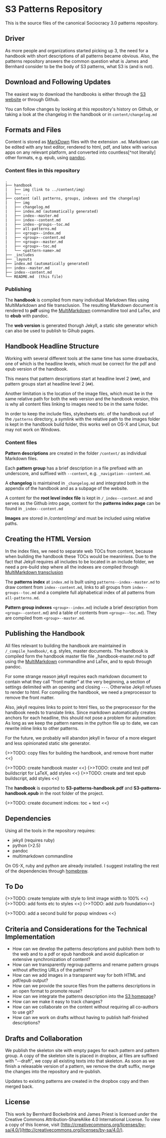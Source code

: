 # S3 Patterns Repository

This is the source files of the canonical Sociocracy 3.0 patterns repository.


## Driver

As more people and organizations started picking up 3, the need for a handbook with short descriptions of all patterns became obvious. Also, the patterns repository answers the common question what is James and Bernhard consider to be the body of S3 patterns, what S3 is (and is not).


## Download and Following Updates

The easiest way to download the handbooks is either through the [S3 website](http://sociocracy30.org) or through Github. 

You can follow changes by looking at this repository's history on Github, or taking a look at the changelog in the handbook or in `content/changelog.md`


## Formats and Files

Content is stored as [MarkDown](http://daringfireball.net/projects/markdown) files with the extension `.md`. Markdown can be edited with any text editor, rendered to html, pdf, and latex with various apps on any relevant platform, and converted into countless[^not literally] other formats, e.g. epub, using [pandoc](https://github.com/jgm/pandoc).

### Content files in this repository

    .
    ├── handbook
    |   ├── img (link to ../content/img)
    |   └── ...
    ├── content (all patterns, groups, indexes and the changelog)
    |   ├── img
    |   ├── changelog.md
    |   ├── index.md (automatically generated)
    |   ├── index--master.md
    |   ├── index--content.md
    |   ├── index--groups--toc.md
    |   ├── all-patterns.md
    |   ├── <group>--index.md
    |   ├── <group>--content.md
    |   ├── <group>--master.md
    |   ├── <group>--toc.md
    |   └── <pattern-name>.md
    ├── _includes
    ├── _layouts
    ├── index.md (automatically generated)
    ├── index--master.md
    ├── index--content.md
    └── README.md  (this file)


### Publishing

The **handbook** is compiled from many individual Markdown files using MultiMarkdown and file transclusion. The resulting Markdown document is rendered to **pdf** using the [MultiMarkdown](http://fletcherpenney.net/multimarkdown/) commandline tool and LaTex, and to **ebub** with pandoc. 

The **web version** is generated thorugh Jekyll, a static site generator which can also be used to publish to Gihub pages.


## Handbook Headline Structure

Working with several different tools at the same time has some drawbacks, one of which is the headline levels, which must be correct for the pdf and epub version of the handbook.

This means that pattern descriptions start at headline level 2 (`###`), and pattern groups start at headline level 2 (`##`). 

Another limitation is the location of the image files, which must be in the same relative path for both the web version and the handbook version, this is why all content files linking to images need to be in the same folder.

In order to keep the include files, stylesheets etc. of the handbook out of the `/patterns` directory, a symlink with the relative path to the images folder is kept in the handbook build folder, this works well on OS-X and Linux, but may not work on Windows.


### Content files

**Pattern descriptions** are created in the folder `/content/` as individual Markdown files. 

Each **pattern group** has a brief description in a file prefixed with an underscore, and suffixed with `--content`, e.g. `_navigation--content.md`. 

A **changelog** is maintained in `_changelog.md` and integrated both in the appendix of the handbook and as a subpage of the website.

A content for the **root level index file** is kept in `/_index--content.md` and serves as the Github intro page, content for the **patterns index page** can be found in `_index--content.md`

**Images** are stored in */content/img/* and must be included using relative paths.


## Creating the HTML Version

In the index files, we need to separate web TOCs from content, because when building the handbook these TOCs would be meaninless. Due to the fact that Jekyll requires all includes to be located in an include folder, we need a pre-build step where all the indexes are compiled through [MultiMarkdown transclusion](http://fletcher.github.io/MultiMarkdown-5/transclusion.html)

The **patterns index** at `index.md` is built using `patterns--index--master.md` to draw content from `index--content.md`, links to all groups from `index--groups--toc.md` and a complete full alphabetical index of all patterns from `all-patterns.md`.

**Pattern group indexes** `<group>--index.md`) include a brief description from `<group>--content.md`) and a table of contents from `<group>--toc.md`). They are compiled from `<group>--master.md`.


## Publishing the Handbook

All files relevant to building the handbook are maintained in `/_compile_handbook/`, e.g. styles, master documents. The handbook is compiled form the handbook master file file _handbook-master.md to pdf using the [MultiMarkdown](http://fletcherpenney.net/multimarkdown/) commandline and LaTex, and to epub through pandoc. 

For some strange reason jekyll requires each markdown document to contain what they call "front matter" at the very beginning, a section of settings delimited with an opening and closing `---`. Otherwise Jekyll refuses to render to html. For compiling the handbook, we need a preprocessor to remove the front matter. 

Also, jekyll requires links to point to html files, so the preprocessor for the handbook needs to translate links. Since markdown automatically creates anchors for each headline, this should not pose a problem for automation: As long as we keep the pattern names in the python file up to date, we can rewrite inline links to other patterns.

For the future, we probably will abandon jekyll in favour of a more elegant and less opinionated static site generator.

{>>TODO: copy files for building the handbook, and remove front matter <<}

{>>TODO: create handbook master <<}
{>>TODO: create and test pdf buildscript for LaTeX, add styles <<}
{>>TODO: create and test epub buildscript, add styles <<}

The **handbook** is exported to **S3-patterns-handbook.pdf** and **S3-patterns-handbook.epub** in the root folder of the project.

{>>TODO: create document indices: toc + text <<}


## Dependencies

Using all the tools in the repository requires:

* jekyll (requires ruby)
* python (>2.5)
* pandoc
* multimarkdown commandline

On OS-X, ruby and python are already installed. I suggest installing the rest of the dependencies through [homebrew](http://brew.sh/).


## To Do

{>>TODO: create template with style to limit image width to 100% <<}
{>>TODO: add fonts etc to styles <<}
{>>TODO: add zurb foundation<<}

{>>TODO: add a second build for popup windows <<}


## Criteria and Considerations for the Technical Implementation

* How can we develop the patterns descriptions and publish them both to the web and to a pdf or epub handbook and avoid duplication or extensive synchronization of content?
* How can we transparently regroup patterns and rename pattern groups without affecting URLs of the patterns?
* How can we add images in a transparent way for both HTML and pdf/epub output?
* How can we provide the source files from the patterns descriptions in an open format to promote reuse? 
* How can we integrate the patterns description into the [S3 homepage](http://sociocracy30.org)?
* How can we make it easy to track changes?
* How can we collaborate on the content without requiring all co-authors to use git?
* How can we work on drafts without having to publish half-finished descriptions?


## Drafts and Collaboration

We publish the skeleton site with empty pages for each pattern and pattern group. A copy of the skeleton site is placed in dropbox, al files are suffixed with "--draft", we copy all existing texts into that skeleton. As soon as we finish a releasable version of a pattern, we remove the draft suffix, merge the changes into the repository and re-publish. 

Updates to existing patterns are created in the dropbox copy and then merged back.


## License 

This work by Bernhard Bockelbrink and James Priest is licensed under the Creative Commons Attribution-ShareAlike 4.0 International License. To view a copy of this license, visit [http://creativecommons.org/licenses/by-sa/4.0/](http://creativecommons.org/licenses/by-sa/4.0/).
